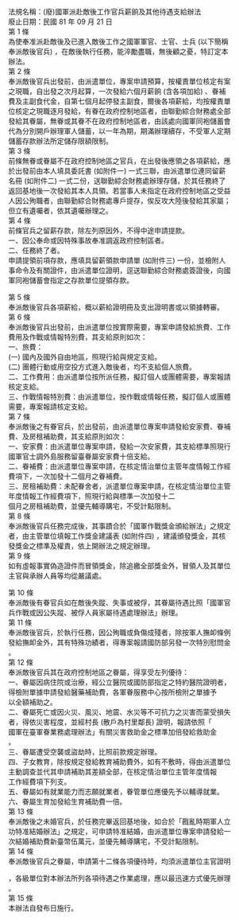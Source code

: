 法規名稱：(廢)國軍派赴敵後工作官兵薪餉及其他待遇支給辦法  
廢止日期：民國 81 年 09 月 21 日  
第 1 條  
為使奉准派赴敵後及已進入敵後工作之國軍軍官、士官、士兵 (以下簡稱  
奉派敵後官兵) ，在敵後執行任務，能淬勵盡職，無後顧之憂，特訂定本  
辦法。  
第 2 條  
奉派敵後官兵出發前，由派遣單位，專案申請預算，按權責單位核定有案  
之現職，自出發之次月起算，一次發給六個月薪餉 (含各項加給) 、眷補  
費及主副食代金，自第七個月起停發主副食，爾後各項薪給，均按權責單  
位核定之現職逐月發給，有眷在政府控制地區者，由聯勤綜合財務處全部  
發給其眷屬，無眷或其眷不在政府控制地區者，由該處向國軍同袍儲蓄會  
代為分別開戶辦理軍人儲蓄，以一年為期，期滿辦理續存，不受軍人定期  
儲蓄存款辦法所定儲存限額限制。  
第 3 條  
前條無眷或眷屬不在政府控制地區之官兵，在出發後應領之各項薪給，應  
於出發前由本人填具委託書 (如附件一) 一式三聯，由派遣單位連同留薪  
名冊 (如附件二) 一式二份，送聯勤綜合財務處辦理存儲，於其任務終了  
返回基地後一次發給其本人具領。若當事人未指定在政府控制地區之受益  
人因公殉職者，由聯勤綜合財務處專戶提存，俟反攻大陸後發給其家屬；  
但立有遺囑者，依其遺囑辦理之。  
第 4 條  
前條官兵之留薪存款，除左列原因外，不得中途申請提款。  
一、因公奉命或因特殊事故奉准調返政府控制區者。  
二、任務終了者。  
申請提領前項存款，應填具留薪領款申請單 (如附件三) 一份，並檢附人  
事命令及有關證件，由派遣單位證明，逕送聯勤綜合財務處簽證後，向國  
軍同袍儲蓄會指定之存款單位提領存款。  


第 5 條  
奉派敵後官兵各項薪給，概以薪給證明冊及支出證明書或以領據轉審。  
第 6 條  
奉派敵後官兵出發前，由派遣單位按實際需要，專案申請發給旅費、工作  
費用及作戰或情報特別費，其支給原則如次：  
一、旅費：  
(一) 國內及國外自由地區，照現行給與規定支給。  
(二) 團體行動或用空投方式進入敵後者，均不支給個人旅費。  
二、工作費用：由派遣單位按所派任務，擬訂個人或團體需要，專案報請  
核定支給。  
三、作戰情報特別費：由派遣單位，按作戰或情報任務，擬訂個人或團體  
需要，專案報請核定支給。  
第 7 條  
奉派敵後之有眷官兵，於出發前，由派遣單位專案申請發給安家費、眷補  
費、及房租補助費，其支給原則如次：  
一、安家費：由派遣單位專案申請，發給一次安家費，其支給標準照現行  
國軍官士調外島服務留臺眷屬安家費十倍支給。  
二、眷補費：由派遣單位專案申請，在核定情治單位主管年度情報工作經  
費項下，一次加發十二個月之眷補費。  
三、房租補助費：未配眷舍者，派遣單位專案申請，在核定情治單位主管  
年度情報工作經費項下，照現行給與標準一次加發十二  
個月之房租補助費，並優先輔導購宅，不受計點限制。  
第 8 條  
奉派敵後官兵任務完成後，其事蹟合於「國軍作戰獎金頒給辦法」之規定  
者，由主管單位填報工作獎金建議表 (如附件四) ，建議頒發獎金，其核  
發獎金之標準及權責，依上開辦法之規定辦理。  
第 9 條  
如有虛報事實偽造證件而冒領獎金，除追繳全部獎金外，冒領人及其單位  
主官與承辦人員等均從嚴議處。  


第 10 條  
奉派敵後有眷官兵如在敵後失蹤、失事或被俘，其眷屬待遇比照「國軍官  
兵作戰或因公失蹤、被俘人員家屬待遇處理辦法」辦理。  
第 11 條  
奉派敵後官兵，於執行任務，因公殉職或負傷成殘者，除按軍人撫卹條例  
發給撫卹金外，其有特殊功績者，得專案報請國防部另發一次特別慰問金  
。  
第 12 條  
奉派敵後官兵其在政府控制地區之眷屬，得享受左列優待：  
一、眷屬因病住院或治療，經公立醫院或國防部指定之特約醫院證明者，  
得檢附單據申請發給醫藥補助費，各軍眷服務中心按所檢附之單據予  
以全額補助之。  
二、眷屬死亡或因火災、風災、地震、水災等不可抗力之災害而蒙受損失  
者，得依災害程度，並經村長 (散戶為村里鄰長) 證明，報請依照「  
國軍在臺軍眷業務處理辦法」有關災害救助金之標準加倍發給救助金  
。  
三、眷屬遭受空襲或盜劫時，比照前款規定辦理。  
四、子女教育，除按規定發給教育補助費外，如有不敷時，得由派遣單位  
主動調查並代其申請補助其差額全部，在核定情治單位主管年度情報  
工作經費項下列支。  
五、眷屬如有就業能力而志願就業者，眷管單位應優先予以輔導就業。  
六、眷屬生育加發給生育補助費一倍。  
第 13 條  
奉派敵後之未婚官兵，於任務完畢返回基地後，如合於「戡亂時期軍人立  
功特准結婚辦法」之規定，可申請特准結婚，由派遣單位專案申請發給一  
次結婚補助費新臺幣伍萬元，並優先輔導購宅，不受計點限制。  
第 14 條  
奉派敵後官兵之眷屬，申請第十二條各項優待時，均須派遣單位主官證明  


，各級單位對本辦法所列各項待遇之作業處理，應以最迅速方式優先辦理  
。  
第 15 條  
本辦法自發布日施行。  


